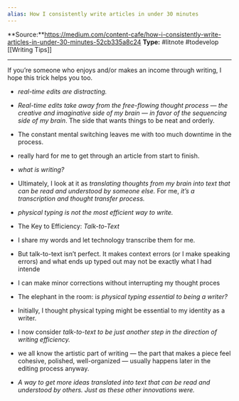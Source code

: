 ```yaml
---
alias: How I consistently write articles in under 30 minutes
---
```

**Source:**https://medium.com/content-cafe/how-i-consistently-write-articles-in-under-30-minutes-52cb335a8c24
**Type:** #litnote #todevelop [[Writing Tips]]

----
 If you’re someone who enjoys and/or makes an income through writing, I hope this trick helps you too.
    
-   *real-time edits are distracting.*
    
-   *Real-time edits take away from the free-flowing thought process — the creative and imaginative side of my brain — in favor of the sequencing side of my brain*. The side that wants things to be neat and orderly.
    
-   The constant mental switching leaves me with too much downtime in the process. 
    
-   really hard for me to get through an article from start to finish.
    
-   *what is writing?*
    
-   Ultimately, I look at it as *translating thoughts from my brain into text that can be read and understood by someone else.* For me, *it’s a transcription and thought transfer process.*
    
-   *physical typing is not the most efficient way to write.*
    
-   The Key to Efficiency: *Talk-to-Text*
    
-   I share my words and let technology transcribe them for me.
    
-   But talk-to-text isn’t perfect. It makes context errors (or I make speaking errors) and what ends up typed out may not be exactly what I had intende
    
-   I can make minor corrections without interrupting my thought proces
    
-   The elephant in the room: i*s physical typing essential to being a writer?*
    
-   Initially, I thought physical typing might be essential to my identity as a writer.
    
-   I now consider *talk-to-text to be just another step in the direction of writing efficiency.*
    
-   we all know the artistic part of writing — the part that makes a piece feel cohesive, polished, well-organized — usually happens later in the editing process anyway.
    
-   *A way to get more ideas translated into text that can be read and understood by others. Just as these other innovations were.*